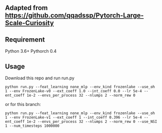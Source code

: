 ## Adapted from https://github.com/qqadssp/Pytorch-Large-Scale-Curiosity

## Requirement

Python 3.6+
Pythorch 0.4

## Usage

Download this repo and run run.py

    python run.py --feat_learning none_mlp --env_kind frozenlake --use_oh 1 --env FrozenLake-v0 --ext_coeff 1.0 --int_coeff 0.0 --lr 5e-4 --ent_coeff 1e-2 --envs_per_process 32 --nlumps 2 --norm_rew 0

or for this branch:
    
    python run.py --feat_learning none_mlp --env_kind frozenlake --use_oh 1 --env FrozenLake-v1 --ext_coeff 1 --int_coeff 0.396 --lr 5e-4 --ent_coeff 1e-2 --envs_per_process 32 --nlumps 2 --norm_rew 0 --use_NSI 1 --num_timesteps 1000000
